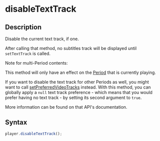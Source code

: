 # disableTextTrack

## Description

Disable the current text track, if one.

After calling that method, no subtitles track will be displayed until `setTextTrack` is
called.

Note for multi-Period contents:

This method will only have an effect on the
[Period](../../Getting_Started/Glossary.md#period) that is currently playing.

If you want to disable the text track for other Periods as well, you might want to call
[setPreferredVideoTracks](./setPreferredVideoTracks.md) instead. With this method, you can
globally apply a `null` text track preference - which means that you would prefer having
no text track - by setting its second argument to `true`.

More information can be found on that API's documentation.

## Syntax

```js
player.disableTextTrack();
```
